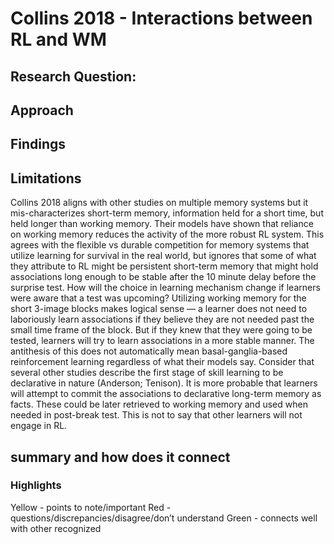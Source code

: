 #  Collins 2018 - Interactions between RL and WM

## Research Question:

## Approach

## Findings
 
## Limitations
Collins 2018 aligns with other studies on multiple memory systems but it mis-characterizes short-term memory, information held for a short time, but held longer than working memory. Their models have shown that reliance on working memory reduces the activity of the more robust RL system.  This agrees with the flexible vs durable competition for memory systems that utilize learning for survival in the real world, but ignores that some of what they attribute to RL might be persistent short-term memory that might hold associations long enough to be stable after the 10 minute delay before the surprise test. 
How will the choice in learning mechanism change if learners were aware that a test was upcoming? Utilizing working memory for the short 3-image blocks makes logical sense — a learner does not need to laboriously learn associations if they believe they are not needed past the small time frame of the block. But if they knew that they were going to be tested, learners will try to learn associations in a more stable manner. The antithesis of this does not automatically mean basal-ganglia-based reinforcement learning regardless of what their models say. Consider that several other studies describe the first stage of skill learning to be declarative in nature (Anderson; Tenison). It is more probable that learners will attempt to commit the associations to declarative long-term memory as facts. These could be later retrieved to working memory and used when needed in post-break test. This is not to say that other learners will not engage in RL.  
## summary and how does it connect

### Highlights
Yellow - points to note/important 
Red - questions/discrepancies/disagree/don’t understand
Green - connects well with other recognized